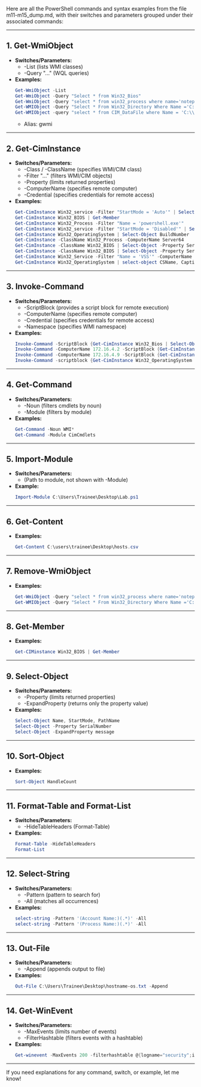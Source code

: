 Here are all the PowerShell commands and syntax examples from the file m11-m15_dump.md, with their switches and parameters grouped under their associated commands:

---

## 1. Get-WmiObject
- **Switches/Parameters:**
  - -List (lists WMI classes)
  - -Query "..." (WQL queries)
- **Examples:**
  ```powershell
  Get-WmiObject -List
  Get-WmiObject -Query "Select * from Win32_Bios"
  Get-WmiObject -Query "select * from win32_process where name='notepad.exe'" | Remove-WmiObject
  Get-WMIObject -Query "Select * From Win32_Directory Where Name ='C:\\Test'" | Remove-WMIObject
  Get-WMIObject -query "select * from CIM_DataFile where Name = 'C:\\malware.exe'"
  ```
  - Alias: gwmi

---

## 2. Get-CimInstance
- **Switches/Parameters:**
  - -Class / -ClassName (specifies WMI/CIM class)
  - -Filter "..." (filters WMI/CIM objects)
  - -Property (limits returned properties)
  - -ComputerName (specifies remote computer)
  - -Credential (specifies credentials for remote access)
- **Examples:**
  ```powershell
  Get-CimInstance Win32_service -Filter "StartMode = 'Auto'" | Select-Object Name, StartMode, PathName
  Get-CimInstance Win32_BIOS | Get-Member
  Get-CimInstance Win32_Process -Filter "Name = 'powershell.exe'"
  Get-CimInstance Win32_service -Filter "StartMode = 'Disabled'" | Select-Object Name, StartMode
  Get-CimInstance Win32_OperatingSystem | Select-Object BuildNumber
  Get-CimInstance -ClassName Win32_Process -ComputerName Server64
  Get-CimInstance -ClassName Win32_BIOS | Select-Object -Property SerialNumber
  Get-CimInstance -ClassName Win32_BIOS | Select-Object -Property SerialNumber, Version
  Get-CimInstance Win32_Service -Filter "Name = 'VSS'" -ComputerName RemoteHost,RemoteHost2,RemoteHost3 -Credential $credentials
  Get-CimInstance Win32_OperatingSystem | select-object CSName, Caption | Format-Table -HideTableHeaders | Out-File C:\Users\Trainee\Desktop\hostname-os.txt -Append
  ```

---

## 3. Invoke-Command
- **Switches/Parameters:**
  - -ScriptBlock (provides a script block for remote execution)
  - -ComputerName (specifies remote computer)
  - -Credential (specifies credentials for remote access)
  - -Namespace (specifies WMI namespace)
- **Examples:**
  ```powershell
  Invoke-Command -ScriptBlock {Get-CimInstance Win32_Bios | Select-Object ReleaseDate} -ComputerName 172.16.4.2 -Credential $creds
  Invoke-Command -ComputerName 172.16.4.2 -ScriptBlock {Get-CimInstance -Namespace root\subscription -Class __EventConsumer} -Credential $creds
  Invoke-Command -ComputerName 172.16.4.9 -ScriptBlock {Get-CimInstance -Namespace root\subscription -Class __EventConsumer} -Credential $creds
  Invoke-Command -scriptblock {Get-CimInstance Win32_OperatingSystem | select-object CSName, Caption | Format-Table -HideTableHeaders} -Credential $creds
  ```

---

## 4. Get-Command
- **Switches/Parameters:**
  - -Noun (filters cmdlets by noun)
  - -Module (filters by module)
- **Examples:**
  ```powershell
  Get-Command -Noun WMI*
  Get-Command -Module CimCmdlets
  ```

---

## 5. Import-Module
- **Switches/Parameters:**
  - (Path to module, not shown with -Module)
- **Example:**
  ```powershell
  Import-Module C:\Users\Trainee\Desktop\Lab.ps1
  ```

---

## 6. Get-Content
- **Examples:**
  ```powershell
  Get-Content C:\users\trainee\Desktop\hosts.csv
  ```

---

## 7. Remove-WmiObject
- **Examples:**
  ```powershell
  Get-WmiObject -Query "select * from win32_process where name='notepad.exe'" | Remove-WmiObject
  Get-WMIObject -Query "Select * From Win32_Directory Where Name ='C:\\Test'" | Remove-WmiObject
  ```

---

## 8. Get-Member
- **Examples:**
  ```powershell
  Get-CIMinstance Win32_BIOS | Get-Member
  ```

---

## 9. Select-Object
- **Switches/Parameters:**
  - -Property (limits returned properties)
  - -ExpandProperty (returns only the property value)
- **Examples:**
  ```powershell
  Select-Object Name, StartMode, PathName
  Select-Object -Property SerialNumber
  Select-Object -ExpandProperty message
  ```

---

## 10. Sort-Object
- **Examples:**
  ```powershell
  Sort-Object HandleCount
  ```

---

## 11. Format-Table and Format-List
- **Switches/Parameters:**
  - -HideTableHeaders (Format-Table)
- **Examples:**
  ```powershell
  Format-Table -HideTableHeaders
  Format-List
  ```

---

## 12. Select-String
- **Switches/Parameters:**
  - -Pattern (pattern to search for)
  - -All (matches all occurrences)
- **Examples:**
  ```powershell
  select-string -Pattern '(Account Name:)(.*)' -All
  select-string -Pattern '(Process Name:)(.*)' -All
  ```

---

## 13. Out-File
- **Switches/Parameters:**
  - -Append (appends output to file)
- **Examples:**
  ```powershell
  Out-File C:\Users\Trainee\Desktop\hostname-os.txt -Append
  ```

---

## 14. Get-WinEvent
- **Switches/Parameters:**
  - -MaxEvents (limits number of events)
  - -FilterHashtable (filters events with a hashtable)
- **Examples:**
  ```powershell
  Get-winevent -MaxEvents 200 -filterhashtable @{logname="security";id="4624"}|select-object -expandproperty message
  ```

---

If you need explanations for any command, switch, or example, let me know!
